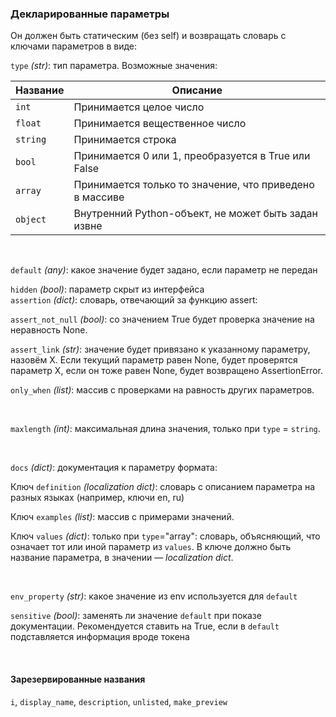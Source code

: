 ### Декларированные параметры

Он должен быть статическим (без self) и возвращать словарь с ключами параметров в виде:

`type` _(str)_: тип параметра. Возможные значения:

|Название|Описание|
|--|--|
|`int`|Принимается целое число|
|`float`|Принимается вещественное число|
|`string`|Принимается строка|
|`bool`|Принимается 0 или 1, преобразуется в True или False|
|`array`|Принимается только то значение, что приведено в массиве|
|`object`|Внутренний Python-объект, не может быть задан извне|

<br>

`default` _(any)_: какое значение будет задано, если параметр не передан

`hidden` _(bool)_: параметр скрыт из интерфейса
<br>
`assertion` _(dict)_: словарь, отвечающий за функцию assert:

`assert_not_null` _(bool)_: со значением True будет проверка значение на неравность None.

`assert_link` _(str)_: значение будет привязано к указанному параметру, назовём X. Если текущий параметр равен None, будет проверятся параметр X, если он тоже равен None, будет возвращено AssertionError.

`only_when` _(list)_: массив с проверками на равность других параметров.

<br>

`maxlength` _(int)_: максимальная длина значения, только при `type` = `string`. 

<br>

`docs` _(dict)_: документация к параметру формата:

Ключ `definition` _(localization dict)_: словарь с описанием параметра на разных языках (например, ключи en, ru)

Ключ `examples` _(list)_: массив с примерами значений.

Ключ `values` _(dict)_: только при `type`="array": словарь, объясняющий, что означает тот или иной параметр из `values`. В ключе должно быть название параметра, в значении — _localization dict_.

<br>

`env_property` _(str)_: какое значение из env используется для `default`

`sensitive` _(bool)_: заменять ли значение `default` при показе документации. Рекомендуется ставить на True, если в `default` подставляется информация вроде токена

<br>

#### Зарезервированные названия

`i`, `display_name`, `description`, `unlisted`, `make_preview`
